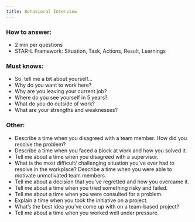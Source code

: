 ```yaml
---
title: Behavioral Interview
---
```


### How to answer:
 - 2 min per questions
 - STAR-L Framework: Situation, Task, Actions, Result, Learnings

### Must knows:
 - So, tell me a bit about yourself… 
 - Why do you want to work here? 
 - Why are you leaving your current job? 
 - Where do you see yourself in 5 years? 
 - What do you do outside of work? 
 - What are your strengths and weaknesses? 
 
### Other:
 - Describe a time when you disagreed with a team member. How did you resolve the problem? 
 - Describe a time when you faced a block at work and how you solved it. 
 - Tell me about a time when you disagreed with a supervisor. 
 - What is the most difficult/ challenging situation you’ve ever had to resolve in the workplace? Describe a time when you were able to motivate unmotivated team members. 
 - Tell me about a decision that you’ve regretted and how you overcame it. 
 - Tell me about a time when you tried something risky and failed. 
 - Tell me about a time when you were consulted for a problem. 
 - Explain a time when you took the initiative on a project. 
 - What’s the best idea you’ve come up with on a team-based project? 
 - Tell me about a time when you worked well under pressure.

